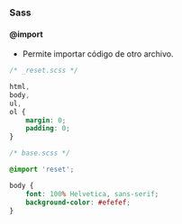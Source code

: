 ### Sass
#### @import

- Permite importar código de otro archivo.

```css
/* _reset.scss */

html,
body,
ul,
ol {
    margin: 0;
    padding: 0;
}
```

```css
/* base.scss */

@import 'reset';

body {
    font: 100% Helvetica, sans-serif;
    background-color: #efefef;
}
```
